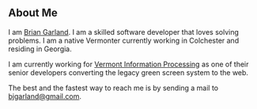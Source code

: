 About Me
--------

I am [Brian Garland][0]. I am a skilled software developer that loves solving problems. I am a native Vermonter currently working in Colchester and residing in Georgia. 

I am currently working for [Vermont Information Processing][1] as one of their senior developers converting the legacy green screen system to the web.

The best and the fastest way to reach me is by sending a mail to <bjgarland@gmail.com>. 

[0]: https://www.linkedin.com/in/brian-garland-2a189916/ "Linkedin Profile"
[1]: http://www.vtinfo.com/ "vtinfo.com"
